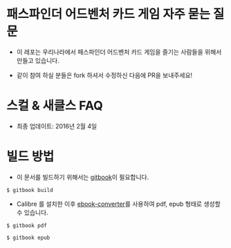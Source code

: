 패스파인더 어드벤처 카드 게임 자주 묻는 질문
=======================================

* 이 레포는 우리나라에서 패스파인더 어드벤처 카드 게임을 즐기는 사람들을 위해서 만들고 있습니다.

* 같이 참여 하실 분들은 fork 하셔서 수정하신 다음에 PR을 보내주세요!

# 스컬 & 새클스 FAQ

* 최종 업데이트: 2016년 2월 4일

# 빌드 방법

* 이 문서를 빌드하기 위해서는 [gitbook](https://github.com/GitbookIO/gitbook)이 필요합니다.

```
$ gitbook build
```

* Calibre 를 설치한 이후 [ebook-converter](http://manual.calibre-ebook.com/cli/ebook-convert.html)를 사용하여 pdf, epub 형태로 생성할 수 있습니다.

```
$ gitbook pdf
```

```
$ gitbook epub
```